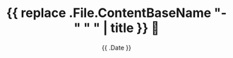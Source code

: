 ---
title:  '{{ replace .File.ContentBaseName "-" " " | title }} 🌱'
date: '{{ .Date }}'
draft:  false
summary: 
tags: []
---